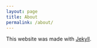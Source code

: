 ```yaml
---
layout: page
title: About
permalink: /about/
---
```


This website was made with [Jekyll](jekyllrb.com).
